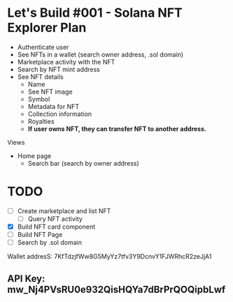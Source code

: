 # Let's Build #001 - Solana NFT Explorer Plan


- Authenticate user
- See NFTs in a wallet (search owner address, .sol domain)
- Marketplace activity with the NFT
- Search by NFT mint address
- See NFT details
  - Name
  - See NFT image
  - Symbol
  - Metadata for NFT
  - Collection information
  - Royalties
  - **If user owns NFT, they can transfer NFT to another address.**


Views
- Home page
  - Search bar (search by owner address)

# TODO
- [ ] Create marketplace and list NFT
  - [ ] Query NFT activity
- [x] Build NFT card component
- [ ] Build NFT Page
- [ ] Search by .sol domain

Wallet addresS: 7KfTdzjfWw8G5MyYz7tfv3Y9DcnvY1FJWRhcR2zeJjA1
## API Key: mw_Nj4PVsRU0e932QisHQYa7dBrPrQOQipbLwf